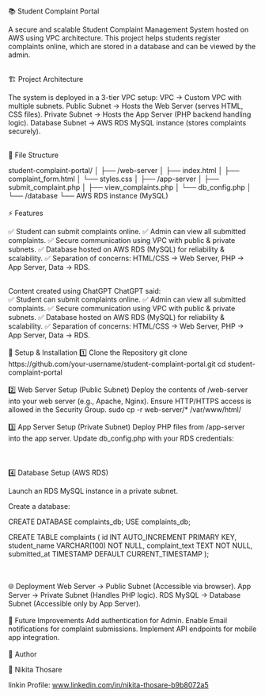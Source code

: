 📚 Student Complaint Portal

A secure and scalable Student Complaint Management System hosted on AWS using VPC architecture. This project helps students register complaints online, which are stored in a database and can be viewed by the admin.

<br>
 🏗️ Project Architecture
 

The system is deployed in a 3-tier VPC setup:
VPC → Custom VPC with multiple subnets.
Public Subnet → Hosts the Web Server (serves HTML, CSS files).
Private Subnet → Hosts the App Server (PHP backend handling logic).
Database Subnet → AWS RDS MySQL instance (stores complaints securely).</br>


<br>
🔹 File Structure

student-complaint-portal/
│
├── /web-server
│   ├── index.html
│   ├── complaint_form.html
│   └── styles.css
│
├── /app-server
│   ├── submit_complaint.php
│   ├── view_complaints.php
│   └── db_config.php
│
└── /database
    └── AWS RDS instance (MySQL)
</br>
<br>
⚡ Features

✅ Student can submit complaints online.
✅ Admin can view all submitted complaints.
✅ Secure communication using VPC with public & private subnets.
✅ Database hosted on AWS RDS (MySQL) for reliability & scalability.
✅ Separation of concerns: HTML/CSS → Web Server, PHP → App Server, Data → RDS.

</br>
Content created using ChatGPT
ChatGPT said:




<br>
✅ Student can submit complaints online.
✅ Admin can view all submitted complaints.
✅ Secure communication using VPC with public & private subnets.
✅ Database hosted on AWS RDS (MySQL) for reliability & scalability.
✅ Separation of concerns: HTML/CSS → Web Server, PHP → App Server, Data → RDS.
</br>

<br>
🚀 Setup & Installation
1️⃣ Clone the Repository
git clone https://github.com/your-username/student-complaint-portal.git
cd student-complaint-portal

</br>
<br>
2️⃣ Web Server Setup (Public Subnet)
Deploy the contents of /web-server into your web server (e.g., Apache, Nginx).
Ensure HTTP/HTTPS access is allowed in the Security Group.
sudo cp -r web-server/* /var/www/html/
</br>
<br>
3️⃣ App Server Setup (Private Subnet)
Deploy PHP files from /app-server into the app server.
Update db_config.php with your RDS credentials:
</br>
<br>
<?php
$servername = "your-rds-endpoint.amazonaws.com";
$endpoint = "your-rds-endpoint.amazonaws.com";
$username   = "admin";
$password   = "yourpassword";
$dbname     = "complaints_db";
?>

</br>
<br>
4️⃣ Database Setup (AWS RDS)

Launch an RDS MySQL instance in a private subnet.

Create a database:

CREATE DATABASE complaints_db;
USE complaints_db;

CREATE TABLE complaints (
    id INT AUTO_INCREMENT PRIMARY KEY,
    student_name VARCHAR(100) NOT NULL,
    complaint_text TEXT NOT NULL,
    submitted_at TIMESTAMP DEFAULT CURRENT_TIMESTAMP
);

</br>
<br>
🌐 Deployment
Web Server → Public Subnet (Accessible via browser).
App Server → Private Subnet (Handles PHP logic).
RDS MySQL → Database Subnet (Accessible only by App Server).
</br>

<br>
📌 Future Improvements
Add authentication for Admin.
Enable Email notifications for complaint submissions.
Implement API endpoints for mobile app integration.
</br>
<br>
📝 Author

👤 Nikita Thosare 

linkin Profile:  www.linkedin.com/in/nikita-thosare-b9b8072a5
</br>
